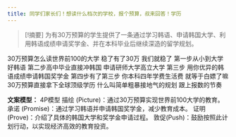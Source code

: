 ```yaml
---
title: 同学们家长们！想读什么档次的学校，报个预算，叔来回答！学历 
---
```

 > [!摘要]
为有30万预算的学生提供了一条通过学习韩语、申请韩国大学、利用韩语成绩申请奖学金、并在本科毕业后继续深造的留学规划。

30万预算怎么读世界前100的大学
稳了有了30万
我们就稳了
第一步从小到大学好韩语
第二步高中毕业直接冲韩国
申请研师大学高立大学
第三步
用你优异的韩语成绩申请韩国奖学金
第四步有了第三步
你本科四年学费生活费
就等于白嫖了嘛
30万预算直接拿下全球顶级学历
什么叫简单粗暴接地气的规划
跟上报数的节奏

**文案模型：**
4P模型
描绘 (Picture)：通过30万预算实现世界前100大学的教育。
承诺 (Promise)：通过学习韩语并申请韩国奖学金，减少教育成本。
证明 (Prove)：介绍了具体的韩国大学和奖学金申请过程。
敦促(Push)：鼓励按照此计划行动，以实现经济高效的教育投资。

